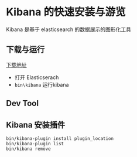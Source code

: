 # Kibana 的快速安装与游览

Kibana 是基于 elasticsearch 的数据展示的图形化工具



## 下载与运行

[下载地址](https://www.elastic.co/cn/start)

- 打开 Elasticserach 
- `bin\kibana` 运行kibana

## Dev Tool





## Kibana 安装插件

```shell
bin/kibana-plugin install plugin_location
bin/kibana-plugin list
bin/kibana remove
```

